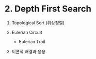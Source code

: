 # 2. Depth First Search

1. Topological Sort (위상정렬)

2. Eulerian Circuit
    * Eulerian Trail
  
3. 이론적 배경과 응용
